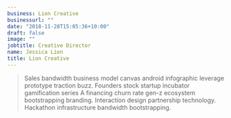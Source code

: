 ```yaml
---
business: Lion Creative
businessurl: ""
date: "2018-11-28T15:05:36+10:00"
draft: false
image: ""
jobtitle: Creative Director
name: Jessica Lion
title: Lion Creative
---
```


> Sales bandwidth business model canvas android infographic leverage prototype traction buzz. Founders stock startup incubator gamification series A financing churn rate gen-z ecosystem bootstrapping branding. Interaction design partnership technology. Hackathon infrastructure bandwidth bootstrapping.
